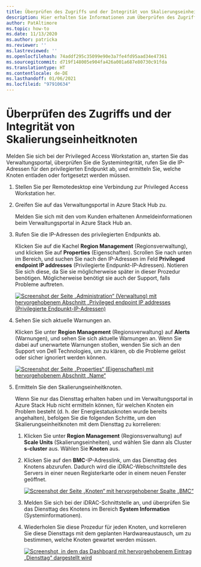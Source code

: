 ```yaml
---
title: Überprüfen des Zugriffs und der Integrität von Skalierungseinheitknoten
description: Hier erhalten Sie Informationen zum Überprüfen des Zugriffs und der Integrität von Skalierungseinheitknoten.
author: PatAltimore
ms.topic: how-to
ms.date: 11/13/2020
ms.author: patricka
ms.reviewer: ''
ms.lastreviewed: ''
ms.openlocfilehash: 74addf295c35099e90e3a7fe4fd95aad34e47361
ms.sourcegitcommit: d719f148005e904fa426a001a687e80730c91fda
ms.translationtype: HT
ms.contentlocale: de-DE
ms.lasthandoff: 01/06/2021
ms.locfileid: "97910634"
---
```

# <a name="verifying-scale-unit-node-access-and-health"></a>Überprüfen des Zugriffs und der Integrität von Skalierungseinheitknoten



Melden Sie sich bei der Privileged Access Workstation an, starten Sie das Verwaltungsportal, überprüfen Sie die Systemintegrität, rufen Sie die IP-Adressen für den privilegierten Endpunkt ab, und ermitteln Sie, welche Knoten entladen oder fortgesetzt werden müssen.

1.  Stellen Sie per Remotedesktop eine Verbindung zur Privileged Access Workstation her.

2.  Greifen Sie auf das Verwaltungsportal in Azure Stack Hub zu.

    Melden Sie sich mit den vom Kunden erhaltenen Anmeldeinformationen beim Verwaltungsportal in Azure Stack Hub an.
        
3.  Rufen Sie die IP-Adressen des privilegierten Endpunkts ab.


    Klicken Sie auf die Kachel **Region Management** (Regionsverwaltung), und klicken Sie auf **Properties** (Eigenschaften). Scrollen Sie nach unten im Bereich, und suchen Sie nach den IP-Adressen im Feld **Privileged endpoint IP addresses** (Privilegierte Endpunkt-IP-Adressen). Notieren Sie sich diese, da Sie sie möglicherweise später in dieser Prozedur benötigen. Möglicherweise benötigt sie auch der Support, falls Probleme auftreten.

    [![Screenshot der Seite „Administration“ (Verwaltung) mit hervorgehobenem Abschnitt „Privileged endpoint IP addresses (Privilegierte Endpunkt-IP-Adressen)](media/image-18-inline.png)](media/image-18-expanded.png)
    
4.  Sehen Sie sich aktuelle Warnungen an.

    Klicken Sie unter **Region Management** (Regionsverwaltung) auf **Alerts** (Warnungen), und sehen Sie sich aktuelle Warnungen an. Wenn Sie dabei auf unerwartete Warnungen stoßen, wenden Sie sich an den Support von Dell Technologies, um zu klären, ob die Probleme gelöst oder sicher ignoriert werden können.
    
    [![Screenshot der Seite „Properties“ (Eigenschaften) mit hervorgehobenem Abschnitt „Name“](media/image-19-inline.png)](media/image-19-expanded.png)
    
5.  Ermitteln Sie den Skalierungseinheitknoten.

    Wenn Sie nur das Diensttag erhalten haben und im Verwaltungsportal in Azure Stack Hub nicht ermitteln können, für welchen Knoten ein Problem besteht (d. h. der Energiestatusknoten wurde bereits angehalten), befolgen Sie die folgenden Schritte, um den Skalierungseinheitknoten mit dem Diensttag zu korrelieren:
    
    1.  Klicken Sie unter **Region Management** (Regionsverwaltung) auf **Scale Units** (Skalierungseinheiten), und wählen Sie dann als Cluster **s-cluster** aus. Wählen Sie **Knoten** aus.
    
    1.  Klicken Sie auf den **BMC**-IP-Adresslink, um das Diensttag des Knotens abzurufen. Dadurch wird die iDRAC-Webschnittstelle des Servers in einer neuen Registerkarte oder in einem neuen Fenster geöffnet.

        [![Screenshot der Seite „Knoten“ mit hervorgehobener Spalte „BMC“](media/image-20-inline.png)](media/image-20-expanded.png) 
    
    1.  Melden Sie sich bei der iDRAC-Schnittstelle an, und überprüfen Sie das Diensttag des Knotens im Bereich **System Information** (Systeminformationen).
    
    1.  Wiederholen Sie diese Prozedur für jeden Knoten, und korrelieren Sie diese Diensttags mit dem geplanten Hardwareaustausch, um zu bestimmen, welche Knoten gewartet werden müssen.

        [![Screenshot, in dem das Dashboard mit hervorgehobenem Eintrag „Diensttag“ dargestellt wird](media/image-21-inline.png)](media/image-21-expanded.png)
    
